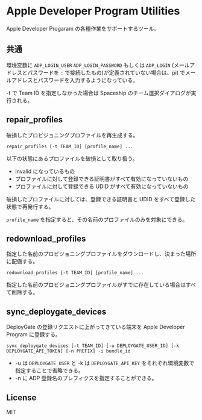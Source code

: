 # Apple Developer Program Utilities

Apple Developer Progaram の各種作業をサポートするツール。

## 共通

環境変数に `ADP_LOGIN_USER` `ADP_LOGIN_PASSWORD` もしくは `ADP_LOGIN` (メールアドレスとパスワードを `:` で接続したもの)が定義されていない場合は、pit でメールアドレスとパスワードを入力するようになっている。

-t で Team ID を指定しなかった場合は Spaceship のチーム選択ダイアログが実行される。

## repair_profiles

破損したプロビジョニングプロファイルを再生成する。

```
repair_profiles [-t TEAM_ID] [profile_name] ...
```

以下の状態にあるプロファイルを破損として取り扱う。

- Invalid になっているもの
- プロファイルに対して登録できる証明書がすべて有効になっていないもの
- プロファイルに対して登録できる UDID がすべて有効になっていないもの

破損したプロファイルに対しては、登録できる証明書と UDID をすべて登録した状態で再発行する。

`profile_name` を指定すると、その名前のプロファイルのみを対象にできる。

## redownload_profiles

指定した名前のプロビジョニングプロファイルをダウンロードし、決まった場所に配備する。

```
redownload_profiles [-t TEAM_ID] [profile_name] ...
```

指定した名前のプロビジョニングプロファイルがすでに存在している場合はすべて削除する。

## sync\_deploygate_devices

DeployGate の登録リクエストに上がってきている端末を Apple Developer Program に登録する。

```
sync_deploygate_devices [-t TEAM_ID] [-u DEPLOYGATE_USER_ID] [-k DEPLOYGATE_API_TOKEN] [-n PREFIX] -i bundle_id 
```

- -u は `DEPLOYGATE_USER` と -k は `DEPLOYGATE_API_KEY` をそれぞれ環境変数で指定することで省略できる。
- -n に ADP 登録名のプレフィクスを指定することができる。



## License

MIT

